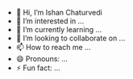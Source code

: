 - 👋 Hi, I’m Ishan Chaturvedi
- 👀 I’m interested in ...
- 🌱 I’m currently learning ...
- 💞️ I’m looking to collaborate on ...
- 📫 How to reach me ...
- 😄 Pronouns: ...
- ⚡ Fun fact: ...

<!---
ishan4vedi/ishan4vedi is a ✨ special ✨ repository because its `README.md` (this file) appears on your GitHub profile.
You can click the Preview link to take a look at your changes.
--->
